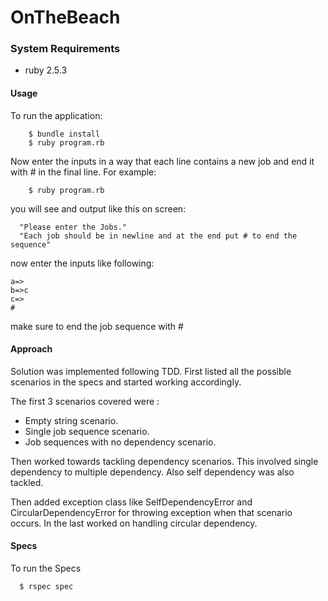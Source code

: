 # OnTheBeach

### System Requirements
- ruby 2.5.3

#### Usage
To run the application:
```
    $ bundle install
    $ ruby program.rb
```
Now enter the inputs in a way that each line contains a new job and end it with # in the final line.
For example:
```
    $ ruby program.rb
```
you will see and output like this on screen:
```
  "Please enter the Jobs."
  "Each job should be in newline and at the end put # to end the sequence"
```
now enter the inputs like following:
```
a=>
b=>c
c=>
#
```
make sure to end the job sequence with #

#### Approach
Solution was implemented following TDD. First listed all the possible scenarios in the specs and started working accordingly.

The first 3 scenarios covered were :
- Empty string scenario.
- Single job sequence scenario.
- Job sequences with no dependency scenario.

Then worked towards tackling dependency scenarios. This involved single dependency to multiple dependency.
Also self dependency was also tackled.

Then added exception class like SelfDependencyError and CircularDependencyError for throwing exception when that scenario occurs.
In the last worked on handling circular dependency.

#### Specs
To run the Specs
```
  $ rspec spec
```
